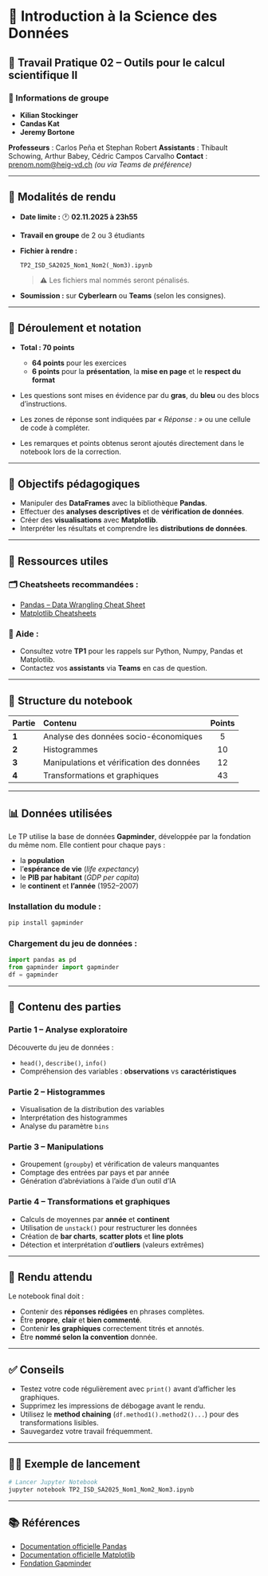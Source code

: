 # 📘 Introduction à la Science des Données

## 🧮 Travail Pratique 02 – Outils pour le calcul scientifique II

### 👥 Informations de groupe

* **Kilian Stockinger**
* **Candas Kat**
* **Jeremy Bortone**

**Professeurs** : Carlos Peña et Stephan Robert
**Assistants** : Thibault Schowing, Arthur Babey, Cédric Campos Carvalho
**Contact** : [prenom.nom@heig-vd.ch](mailto:prenom.nom@heig-vd.ch) *(ou via Teams de préférence)*

---

## 📅 Modalités de rendu

* **Date limite :** 🕐 **02.11.2025 à 23h55**
* **Travail en groupe** de 2 ou 3 étudiants
* **Fichier à rendre :**

  ```
  TP2_ISD_SA2025_Nom1_Nom2(_Nom3).ipynb
  ```

  > ⚠️ Les fichiers mal nommés seront pénalisés.
* **Soumission :** sur **Cyberlearn** ou **Teams** (selon les consignes).

---

## 🧾 Déroulement et notation

* **Total : 70 points**

  * **64 points** pour les exercices
  * **6 points** pour la **présentation**, la **mise en page** et le **respect du format**
* Les questions sont mises en évidence par du **gras**, du **bleu** ou des blocs d’instructions.
* Les zones de réponse sont indiquées par *« Réponse : »* ou une cellule de code à compléter.
* Les remarques et points obtenus seront ajoutés directement dans le notebook lors de la correction.

---

## 🎯 Objectifs pédagogiques

* Manipuler des **DataFrames** avec la bibliothèque **Pandas**.
* Effectuer des **analyses descriptives** et de **vérification de données**.
* Créer des **visualisations** avec **Matplotlib**.
* Interpréter les résultats et comprendre les **distributions de données**.

---

## 🧠 Ressources utiles

### 🗂 Cheatsheets recommandées :

* [Pandas – Data Wrangling Cheat Sheet](https://pandas.pydata.org/Pandas_Cheat_Sheet.pdf)
* [Matplotlib Cheatsheets](https://matplotlib.org/cheatsheets/)

### 💬 Aide :

* Consultez votre **TP1** pour les rappels sur Python, Numpy, Pandas et Matplotlib.
* Contactez vos **assistants** via **Teams** en cas de question.

---

## 🧩 Structure du notebook

| Partie | Contenu                                   | Points |
| :----- | :---------------------------------------- | :----: |
| **1**  | Analyse des données socio-économiques     |    5   |
| **2**  | Histogrammes                              |   10   |
| **3**  | Manipulations et vérification des données |   12   |
| **4**  | Transformations et graphiques             |   43   |

---

## 📊 Données utilisées

Le TP utilise la base de données **Gapminder**, développée par la fondation du même nom.
Elle contient pour chaque pays :

* la **population**
* l’**espérance de vie** (*life expectancy*)
* le **PIB par habitant** (*GDP per capita*)
* le **continent** et **l’année** (1952–2007)

### Installation du module :

```bash
pip install gapminder
```

### Chargement du jeu de données :

```python
import pandas as pd
from gapminder import gapminder
df = gapminder
```

---

## 🧮 Contenu des parties

### Partie 1 – Analyse exploratoire

Découverte du jeu de données :

* `head()`, `describe()`, `info()`
* Compréhension des variables : **observations** vs **caractéristiques**

### Partie 2 – Histogrammes

* Visualisation de la distribution des variables
* Interprétation des histogrammes
* Analyse du paramètre `bins`

### Partie 3 – Manipulations

* Groupement (`groupby`) et vérification de valeurs manquantes
* Comptage des entrées par pays et par année
* Génération d’abréviations à l’aide d’un outil d’IA

### Partie 4 – Transformations et graphiques

* Calculs de moyennes par **année** et **continent**
* Utilisation de `unstack()` pour restructurer les données
* Création de **bar charts**, **scatter plots** et **line plots**
* Détection et interprétation d’**outliers** (valeurs extrêmes)

---

## 🧾 Rendu attendu

Le notebook final doit :

* Contenir des **réponses rédigées** en phrases complètes.
* Être **propre**, **clair** et **bien commenté**.
* Contenir **les graphiques** correctement titrés et annotés.
* Être **nommé selon la convention** donnée.

---

## ✅ Conseils

* Testez votre code régulièrement avec `print()` avant d’afficher les graphiques.
* Supprimez les impressions de débogage avant le rendu.
* Utilisez le **method chaining** (`df.method1().method2()...`) pour des transformations lisibles.
* Sauvegardez votre travail fréquemment.

---

## 🧑‍💻 Exemple de lancement

```bash
# Lancer Jupyter Notebook
jupyter notebook TP2_ISD_SA2025_Nom1_Nom2_Nom3.ipynb
```

---

## 📚 Références

* [Documentation officielle Pandas](https://pandas.pydata.org/docs/)
* [Documentation officielle Matplotlib](https://matplotlib.org/stable/users/index.html)
* [Fondation Gapminder](https://www.gapminder.org)
